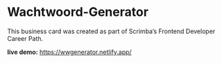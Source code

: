 # Wachtwoord-Generator
This business card was created as part of Scrimba’s Frontend Developer Career Path.

**live demo:** https://wwgenerator.netlify.app/
